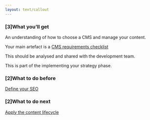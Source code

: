 ```yaml
---
layout: text/callout
---
```

### [3]What you’ll get

An understanding of how to choose a CMS and manage your content.

Your main artefact is a [CMS requirements checklist](/content-strategy/cms/cms-requirements-checklist/)

This should be analysed and shared with the development team.

This is part of the implementing your strategy phase.

### [2]What to do before
[Define your SEO](/content-strategy/seo/)

### [2]What to do next 
[Apply the content lifecycle](/content-strategy/content-lifecycle/)

